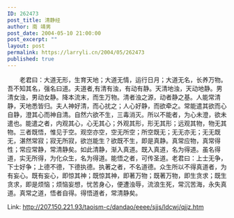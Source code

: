 ```yaml
---
ID: 262473
post_title: 清静经
author: 南 靖男
post_date: 2004-05-10 21:00:00
post_excerpt: ""
layout: post
permalink: https://larryli.cn/2004/05/262473
published: true
---
```

　　老君曰：大道无形，生育天地；大道无情，运行日月；大道无名，长养万物。吾不知其名，强名曰道。夫道者,有清有浊，有动有静。天清地浊，天动地静。男清女浊，男动女静。降本流末，而生万物。清者浊之源，动者静之基。人能常清静，天地悉皆归。夫人神好清，而心扰之；人心好静，而欲牵之。常能遣其欲而心自静，澄其心而神自清。自然六欲不生，三毒消灭。所以不能者，为心未澄，欲未遣也。能遣之者，内观其心，心无其心；外观其形，形无其形；远观其物，物无其物。三者既悟，惟见于空。观空亦空，空无所空；所空既无；无无亦无；无无既无，湛然常寂；寂无所寂，欲岂能生？欲既不生，即是真静。真常应物，真常得性；常应常静，常清静矣。如此清静，渐入真道。既入真道，名为得道。虽名得道，实无所得，为化众生，名为得道。能悟之者，可传圣道。老君曰：上士无争，下士好争；上德不德，下德执德。执著之者，不名道德。众生所以不得真道者，为有妄心。既有妄心，即惊其神；既惊其神，即著万物；既著万物，即生贪求；既生贪求，即是烦恼；烦恼妄想，忧苦身心，便遭浊辱，流浪生死，常沉苦海，永失真道。真常之道，悟者自得。得悟道者，常清静矣。

Link: <a href="http://207.150.221.93/taoism-c/dandao/eeee/sjjs/ldcwj/qjjz.htm">http://207.150.221.93/taoism-c/dandao/eeee/sjjs/ldcwj/qjjz.htm</a>